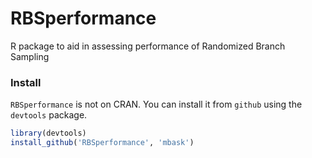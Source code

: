 RBSperformance
==============

R package to aid in assessing performance of Randomized Branch Sampling

### Install

`RBSperformance` is not on CRAN. You can install it from `github` using the `devtools` package. 

```r
library(devtools)
install_github('RBSperformance', 'mbask')
```
